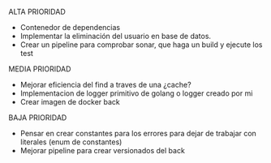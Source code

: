 ALTA PRIORIDAD
- Contenedor de dependencias
- Implementar la eliminación del usuario en base de datos. 
- Crear un pipeline para comprobar sonar, que haga un build y ejecute los test 

MEDIA PRIORIDAD
- Mejorar eficiencia del find a traves de una ¿cache? 
- Implementacion de logger primitivo de golang o logger creado por mi
- Crear imagen de docker back

BAJA PRIORIDAD 
- Pensar en crear constantes para los errores para dejar de trabajar con literales (enum de constantes)
- Mejorar pipeline para crear versionados del back 
 

